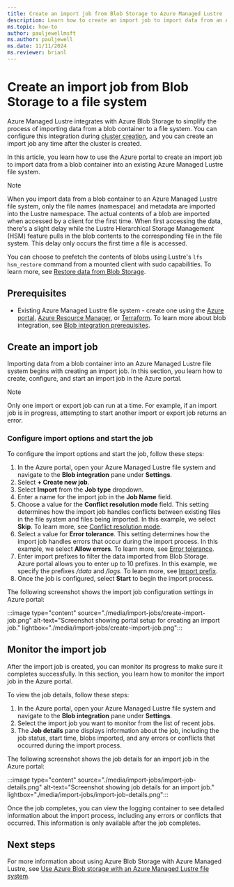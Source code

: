 ```yaml
---
title: Create an import job from Blob Storage to Azure Managed Lustre
description: Learn how to create an import job to import data from an Azure Blob Storage container into an Azure Managed Lustre file system.
ms.topic: how-to
author: pauljewellmsft
ms.author: pauljewell
ms.date: 11/11/2024
ms.reviewer: brianl
---
```


# Create an import job from Blob Storage to a file system

Azure Managed Lustre integrates with Azure Blob Storage to simplify the process of importing data from a blob container to a file system. You can configure this integration during [cluster creation](create-file-system-portal.md#blob-integration), and you can create an import job any time after the cluster is created.

In this article, you learn how to use the Azure portal to create an import job to import data from a blob container into an existing Azure Managed Lustre file system.

> [!NOTE]
> When you import data from a blob container to an Azure Managed Lustre file system, only the file names (namespace) and metadata are imported into the Lustre namespace. The actual contents of a blob are imported when accessed by a client for the first time. When first accessing the data, there's a slight delay while the Lustre Hierarchical Storage Management (HSM) feature pulls in the blob contents to the corresponding file in the file system. This delay only occurs the first time a file is accessed.
>
> You can choose to prefetch the contents of blobs using Lustre's `lfs hsm_restore` command from a mounted client with sudo capabilities. To learn more, see [Restore data from Blob Storage](blob-integration.md#restore-data-from-blob-storage).

## Prerequisites

- Existing Azure Managed Lustre file system - create one using the [Azure portal](create-file-system-portal.md), [Azure Resource Manager](create-file-system-resource-manager.md), or [Terraform](create-aml-file-system-terraform.md). To learn more about blob integration, see [Blob integration prerequisites](amlfs-prerequisites.md#blob-integration-prerequisites-optional).

## Create an import job

Importing data from a blob container into an Azure Managed Lustre file system begins with creating an import job. In this section, you learn how to create, configure, and start an import job in the Azure portal.

> [!NOTE]
> Only one import or export job can run at a time. For example, if an import job is in progress, attempting to start another import or export job returns an error.

### Configure import options and start the job

To configure the import options and start the job, follow these steps:

1. In the Azure portal, open your Azure Managed Lustre file system and navigate to the **Blob integration** pane under **Settings**.
1. Select **+ Create new job**.
1. Select **Import** from the **Job type** dropdown.
1. Enter a name for the import job in the **Job Name** field.
1. Choose a value for the **Conflict resolution mode** field. This setting determines how the import job handles conflicts between existing files in the file system and files being imported. In this example, we select **Skip**. To learn more, see [Conflict resolution mode](blob-integration.md#conflict-resolution-mode).
1. Select a value for **Error tolerance**. This setting determines how the import job handles errors that occur during the import process. In this example, we select **Allow errors**. To learn more, see [Error tolerance](blob-integration.md#error-tolerance).
1. Enter import prefixes to filter the data imported from Blob Storage. Azure portal allows you to enter up to 10 prefixes. In this example, we specify the prefixes */data* and */logs*. To learn more, see [Import prefix](blob-integration.md#import-prefix).
1. Once the job is configured, select **Start** to begin the import process.

The following screenshot shows the import job configuration settings in Azure portal:

:::image type="content" source="./media/import-jobs/create-import-job.png" alt-text="Screenshot showing portal setup for creating an import job." lightbox="./media/import-jobs/create-import-job.png":::

## Monitor the import job

After the import job is created, you can monitor its progress to make sure it completes successfully. In this section, you learn how to monitor the import job in the Azure portal.

To view the job details, follow these steps:

1. In the Azure portal, open your Azure Managed Lustre file system and navigate to the **Blob integration** pane under **Settings**.
1. Select the import job you want to monitor from the list of recent jobs.
1. The **Job details** pane displays information about the job, including the job status, start time, blobs imported, and any errors or conflicts that occurred during the import process.

The following screenshot shows the job details for an import job in the Azure portal:

:::image type="content" source="./media/import-jobs/import-job-details.png" alt-text="Screenshot showing job details for an import job." lightbox="./media/import-jobs/import-job-details.png":::

Once the job completes, you can view the logging container to see detailed information about the import process, including any errors or conflicts that occurred. This information is only available after the job completes.

## Next steps

For more information about using Azure Blob Storage with Azure Managed Lustre, see [Use Azure Blob storage with an Azure Managed Lustre file system](blob-integration.md).
